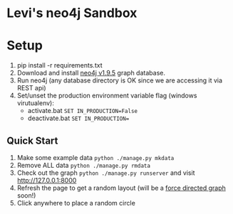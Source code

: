 Levi's neo4j Sandbox
===

# Setup
1. pip install -r requirements.txt
2. Download and install [neo4j v1.9.5](http://www.neo4j.org/download/other_versions) graph database.
3. Run neo4j (any database directory is OK since we are accessing it via REST api)
3. Set/unset the production environment variable flag (windows virutualenv):
    - activate.bat ```SET IN_PRODUCTION=False```
    - deactivate.bat ```SET IN_PRODUCTION=```

## Quick Start
1. Make some example data ```python ./manage.py mkdata```
2. Remove ALL data ```python ./manage.py rmdata```
3. Check out the graph ```python ./manage.py runserver``` and visit http://127.0.0.1:8000
4. Refresh the page to get a random layout (will be a [force directed graph](https://github.com/mbostock/d3/wiki/Force-Layout) soon!)
5. Click anywhere to place a random circle
